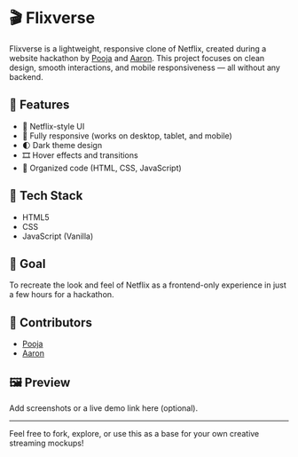 # 🎬 Flixverse

Flixverse is a lightweight, responsive clone of Netflix, created during a website hackathon by [Pooja](https://github.com/your-username) and [Aaron](https://github.com/aaron's-github). This project focuses on clean design, smooth interactions, and mobile responsiveness — all without any backend.

## 🚀 Features

- 🎥 Netflix-style UI
- 📱 Fully responsive (works on desktop, tablet, and mobile)
- 🌓 Dark theme design
- 🎞️ Hover effects and transitions
- 📁 Organized code (HTML, CSS, JavaScript)

## 🔧 Tech Stack

- HTML5
- CSS
- JavaScript (Vanilla)

## 🎯 Goal

To recreate the look and feel of Netflix as a frontend-only experience in just a few hours for a hackathon.

## 🙌 Contributors

- [Pooja](https://github.com/your-username)
- [Aaron](https://github.com/aaron's-github)

## 🖼️ Preview

Add screenshots or a live demo link here (optional).


---

Feel free to fork, explore, or use this as a base for your own creative streaming mockups!


